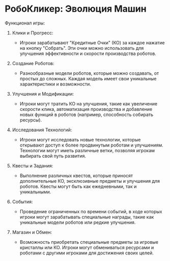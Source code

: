 # РобоКликер: Эволюция Машин

Функционал игры:

1. Клики и Прогресс:
   - Игроки зарабатывают "Кредитные Очки" (КО) за каждое нажатие на кнопку "Собрать". Эти очки можно использовать для улучшения эффективности и скорости производства роботов.

2. Создание Роботов:
   - Разнообразные модели роботов, которые можно создавать, от простых до сложных. Каждая модель имеет свои уникальные характеристики и возможности.

3. Улучшения и Модификации:
   - Игроки могут тратить КО на улучшения, такие как увеличение скорости клика, автоматизация производства и добавление новых функций в роботов (например, способность собирать ресурсы).

4. Исследования Технологий:
   - Игроки могут исследовать новые технологии, которые открывают доступ к более продвинутым роботам и улучшениям. Технологии могут иметь различные ветки, позволяя игрокам выбирать свой путь развития.

5. Квесты и Задания:
   - Выполнение различных квестов, которые приносят дополнительные КО, эксклюзивные предметы и улучшения для роботов. Квесты могут быть как ежедневными, так и уникальными.

6. События:
   - Проведение ограниченных по времени событий, в ходе которых игроки могут зарабатывать специальные награды, такие как уникальные модели роботов или редкие улучшения.

7. Магазин и Обмен:
   - Возможность приобретать специальные предметы за игровые кристаллы или КО. Игроки могут обмениваться ресурсами и роботами с другими игроками для достижения своих целей.
